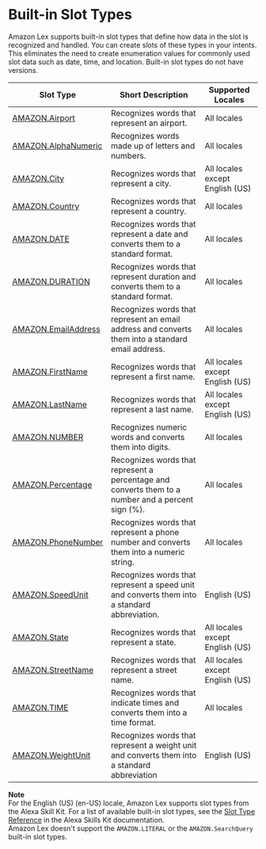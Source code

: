 # Built\-in Slot Types<a name="howitworks-builtins-slots"></a>

Amazon Lex supports built\-in slot types that define how data in the slot is recognized and handled\. You can create slots of these types in your intents\. This eliminates the need to create enumeration values for commonly used slot data such as date, time, and location\. Built\-in slot types do not have versions\. 


| Slot Type | Short Description | Supported Locales | 
| --- | --- | --- | 
| [AMAZON\.Airport](built-in-slot-airport.md) | Recognizes words that represent an airport\. | All locales | 
| [AMAZON\.AlphaNumeric](built-in-slot-alphanumeric.md) | Recognizes words made up of letters and numbers\. | All locales | 
| [AMAZON\.City](built-in-slot-city.md) | Recognizes words that represent a city\. | All locales except English \(US\) | 
| [AMAZON\.Country](built-in-slot-country.md) | Recognizes words that represent a country\. | All locales | 
| [AMAZON\.DATE](built-in-slot-date.md) | Recognizes words that represent a date and converts them to a standard format\. | All locales | 
| [AMAZON\.DURATION](built-in-slot-duration.md) | Recognizes words that represent duration and converts them to a standard format\. | All locales | 
| [AMAZON\.EmailAddress](built-in-slot-email.md) | Recognizes words that represent an email address and converts them into a standard email address\. | All locales | 
| [AMAZON\.FirstName](built-in-slot-first-name.md) | Recognizes words that represent a first name\. | All locales except English \(US\) | 
| [AMAZON\.LastName](built-in-slot-last-name.md) | Recognizes words that represent a last name\. | All locales except English \(US\) | 
| [AMAZON\.NUMBER](built-in-slot-number.md) | Recognizes numeric words and converts them into digits\. | All locales | 
| [AMAZON\.Percentage](built-in-slot-percent.md) | Recognizes words that represent a percentage and converts them to a number and a percent sign \(%\)\. | All locales | 
| [AMAZON\.PhoneNumber](built-in-slot-phone.md) | Recognizes words that represent a phone number and converts them into a numeric string\. | All locales | 
| [AMAZON\.SpeedUnit](built-in-slot-speed.md) | Recognizes words that represent a speed unit and converts them into a standard abbreviation\. | English \(US\) | 
| [AMAZON\.State](built-in-slot-state.md) | Recognizes words that represent a state\. | All locales except English \(US\) | 
| [AMAZON\.StreetName](built-in-slot-street-name.md) | Recognizes words that represent a street name\. | All locales except English \(US\) | 
| [AMAZON\.TIME](built-in-slot-time.md) | Recognizes words that indicate times and converts them into a time format\. | All locales | 
| [AMAZON\.WeightUnit](built-in-slot-weight.md) | Recognizes words that represent a weight unit and converts them into a standard abbreviation  | English \(US\) | 

**Note**  
For the English \(US\) \(en\-US\) locale, Amazon Lex supports slot types from the Alexa Skill Kit\. For a list of available built\-in slot types, see the [Slot Type Reference](https://developer.amazon.com/docs/custom-skills/slot-type-reference.html) in the Alexa Skills Kit documentation\.   
Amazon Lex doesn't support the `AMAZON.LITERAL` or the `AMAZON.SearchQuery` built\-in slot types\. 